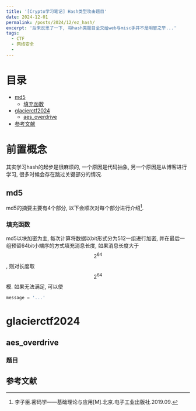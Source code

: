 ```yaml
---
title: '[Crypto学习笔记] Hash类型攻击题目'
date: 2024-12-01
permalink: /posts/2024/12/ez_hash/
excerpt: '后来反思了一下, 将hash类题目全交给web与misc手并不是明智之举...'
tags:
  - CTF
  - 网络安全
  - 
---
```

# 目录

- [md5](#md5)
  - [填充函数](#填充函数)
- [glacierctf2024](#glacierctf2024)
    - [aes_overdrive](#aes_overdrive)
- [参考文献](#参考文献)

# 前置概念

其实学习hash的起步是很麻烦的, 一个原因是代码抽象, 另一个原因是从博客进行学习, 很多时候会存在跳过关键部分的情况.

## md5

md5的摘要主要有4个部分, 以下会顺次对每个部分进行介绍[^crypto].



### 填充函数

md5以块加密为主, 每次计算将数据以bit形式分为512一组进行加密, 并在最后一组预留64bit小端序的方式填充消息长度, 如果消息长度大于$$2^{64}$$, 则对长度取$$2^{64}$$模. 如果无法满足, 可以使

```python
message = '...'

```

# glacierctf2024

## aes_overdrive

### 题目


## 参考文献

[^crypto]: 李子臣.密码学——基础理论与应用[M].北京.电子工业出版社.2019.09.



